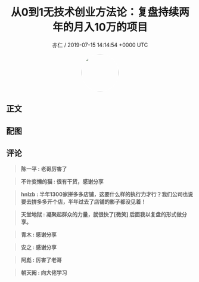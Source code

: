 <h1 align="center">从0到1无技术创业方法论：复盘持续两年的月入10万的项目</h1>
<p align="center">
    <a>亦仁 / 2019-07-15 14:14:54 &#43;0000 UTC</a>
</p>

<div align="center">
    <img src="https://images.zsxq.com/Fn3NQqCN8nuGF86yZPXSbEsl0mb3?e=1590940799&amp;token=kIxbL07-8jAj8w1n4s9zv64FuZZNEATmlU_Vm6zD:pfbNc8W3hS0oYG_hyXXh_rHMHuc=" width="100" height="100" style="border:1px solid;border-radius:50%; color:#ffffff"/>
</div>

## 正文

<div>

</div>

## 配图
<div class="image" align="center">

</div>

## 评论

<div align="left">
<div>

<blockquote >
<span> <strong>陈一平 : 老哥厉害了 </strong></span>
</blockquote>

<blockquote >
<span> <strong>不许变懒的猫 : 很有干货，感谢分享 </strong></span>
</blockquote>

<blockquote >
<span> <strong>hnlzb : 半年1300家拼多多店铺，这要什么样的执行力才行？我们公司也说要去拼多多开个店，半年过去了店铺的影子都没见着！ </strong></span>
</blockquote>

<blockquote >
<span> <strong>天堂地狱 : 凝聚起群众的力量，就很快了[微笑]  后面我以复盘的形式做分享。 </strong></span>
</blockquote>

<blockquote >
<span> <strong>青木 : 感谢分享 </strong></span>
</blockquote>

<blockquote >
<span> <strong>安之 : 感谢分享 </strong></span>
</blockquote>

<blockquote >
<span> <strong>阿彪 : 厉害了老哥 </strong></span>
</blockquote>

<blockquote >
<span> <strong>朝天阙 : 向大佬学习 </strong></span>
</blockquote>

</div>
</div>